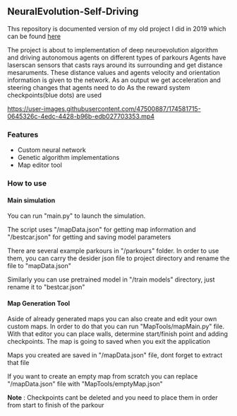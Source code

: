 ## NeuralEvolution-Self-Driving

Thıs repository is documented version of my old project I did in 2019 which can be found [here](https://github.com/berkealgul/DeepLearning-stuff/tree/master/self-driving)

The project is about to implementation of deep neuroevolution algorithm and driving autonomous agents on different types of parkours
Agents have laserscan sensors that casts rays around its surrounding and get distance mesaruments. These distance values and agents velocity and orientation information is given to the network.
As an output we get acceleration and steering changes that agents need to do
As the reward system checkpoints(blue dots) are used

https://user-images.githubusercontent.com/47500887/174581715-0645326c-4edc-4428-b96b-edb027703353.mp4

### Features
- Custom neural network
- Genetic algorithm implementations
- Map editor tool

### How to use

#### Main simulation
You can run "main.py" to launch the simulation. 

The script uses "/mapData.json" for getting map information and "/bestcar.json" for getting and saving model parameters

There are several example parkours in "/parkours" folder. In order to use them, you can carry the desider json file to project directory and rename the file to "mapData.json"

Similarly you can use pretrained model in "/train models" directory, just rename it to "bestcar.json"

#### Map Generation Tool

Aside of already generated maps you can also create and edit your own custom maps. In order to do that you can run "MapTools/mapMain.py" file. 
With that editor you can place walls, determine start/finish point and adding checkpoints. The map is going to saved when you exit the application

Maps you created are saved in "/mapData.json" file, dont forget to extract that file

If you want to create an empty map from scratch you can replace "/mapData.json" file with "MapTools/emptyMap.json"

<b>Note</b> : Checkpoints cant be deleted and you need to place them in order from start to finish of the parkour
